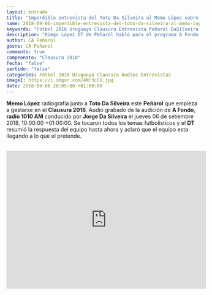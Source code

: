 ```yaml
---
layout: entrada
title: "Imperdible entrevista del Toto Da Silveira al Memo López sobre este Peñarol que empieza a vislumbrarse"
name: 2018-09-06-imperdible-entrevista-del-toto-da-silveira-al-memo-lopez-sobre-este-penarol.markdown
keywords: "Fútbol 2018 Uruguayo Clausura Entrevista Peñarol DaSilveira MemoLopez audio youtube"
description: "Diego López DT de Peñarol habló para el programa A Fondo del Toto Da Silveira por radio 1010 AM por más de 30 minutos para que conozcamos detalles del Peñarol que empieza a vislumbrarse en este Clausura 2018"
author: CA Peñarol
gosne: CA Peñarol
comments: true
campeonato: "Clausura 2018"
fecha: "false"
partido: "false"
categories: Fútbol 2018 Uruguayo Clausura Audios Entrevistas
image1: https://i.imgur.com/4Nr3cCV.jpg
date: 2018-09-06 20:05:00 +01:00:00
---
```


 <strong>Memo López</strong> radiografía junto a <strong>Toto Da Silveira</strong> este <strong>Peñarol</strong> que empieza a gestarse en el <strong>Clausura 2018</strong>. Audio grabado de la audición de <strong>A Fondo</strong>, <strong>radio 1010 AM</strong> conducido por <strong>Jorge Da Silveira</strong> el jueves 06 de setiembre 2018, 10:00:00 +01:00:00. Se tocaron todos los temas futbolísticos y el <strong>DT</strong> resumió la respuesta del equipo hasta ahora y aclaró que el equipo esta llegando a lo que el pretende.

 <br>

 <iframe width="521" height="360" src="https://www.youtube.com/embed/JgUPc2HpZ14" frameborder="0" allow="autoplay; encrypted-media" allowfullscreen></iframe>
